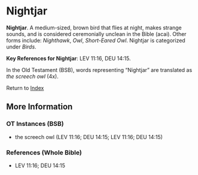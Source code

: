 # Nightjar
**Nightjar**. 
A medium-sized, brown bird that flies at night, makes strange sounds, and is considered ceremonially unclean in the Bible (acai). 
Other forms include: 
*Nighthawk*, *Owl*, *Short-Eared Owl*. 
Nightjar is categorized under _Birds_. 


**Key References for Nightjar**: 
LEV 11:16, DEU 14:15. 


In the Old Testament (BSB), words representing “Nightjar” are translated as 
*the screech owl* (4x). 




Return to [Index](00-Index.md)

## More Information

### OT Instances (BSB)

* the screech owl (LEV 11:16; DEU 14:15; LEV 11:16; DEU 14:15)



### References (Whole Bible)

* LEV 11:16; DEU 14:15



